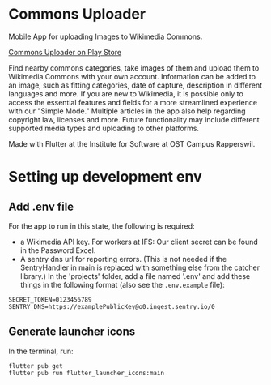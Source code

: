 # Commons Uploader
Mobile App for uploading Images to Wikimedia Commons. 

[Commons Uploader on Play Store](https://play.google.com/store/apps/details?id=ch.ifs.commonsuploader)

Find nearby commons categories, take images of them and upload them to Wikimedia Commons with your own account. Information can be added to an image, such as fitting categories, date of capture, description in different languages and more. If you are new to Wikimedia, it is possible only to access the essential features and fields for a more streamlined experience with our "Simple Mode." Multiple articles in the app also help regarding copyright law, licenses and more. Future functionality may include different supported media types and uploading to other platforms.

Made with Flutter at the Institute for Software at OST Campus Rapperswil.

# Setting up development env

## Add .env file
For the app to run in this state, the following is required: 
 - a Wikimedia API key. For workers at IFS: Our client secret can be found in the Password Excel.
 - A sentry dns url for reporting errors. (This is not needed if the SentryHandler in main is replaced with something else from the catcher library.)
In the 'projects' folder, add a file named '.env' and add these things in the following format (also see the `.env.example` file):
```
SECRET_TOKEN=0123456789
SENTRY_DNS=https://examplePublicKey@o0.ingest.sentry.io/0
```

## Generate launcher icons

In the terminal, run:
```
flutter pub get
flutter pub run flutter_launcher_icons:main
```
